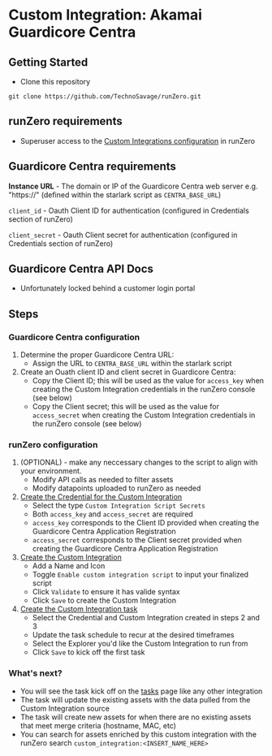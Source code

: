 # Custom Integration: Akamai Guardicore Centra

## Getting Started

- Clone this repository

```
git clone https://github.com/TechnoSavage/runZero.git
``` 

## runZero requirements

- Superuser access to the [Custom Integrations configuration](https://console.runzero.com/custom-integrations) in runZero

##  Guardicore Centra requirements

**Instance URL** - The domain or IP of the Guardicore Centra web server e.g. "https://<url of guardicore centra console>" (defined within the starlark script as `CENTRA_BASE_URL`)

`client_id` - Oauth Client ID for authentication (configured in Credentials section of runZero)

`client_secret` - Oauth Client secret for authentication (configured in Credentials section of runZero)

## Guardicore Centra API Docs

- Unfortunately locked behind a customer login portal

## Steps

### Guardicore Centra configuration

1. Determine the proper Guardicore Centra URL:
    - Assign the URL to `CENTRA_BASE_URL` within the starlark script 
2. Create an Ouath client ID and client secret in Guardicore Centra: 
    - Copy the Client ID; this will be used as the value for `access_key` when creating the Custom Integration credentials in the runZero console (see below)
    - Copy the Client secret; this will be used as the value for `access_secret` when creating the Custom Integration credentials in the runZero console (see below)

### runZero configuration

1. (OPTIONAL) - make any neccessary changes to the script to align with your environment. 
    - Modify API calls as needed to filter assets
    - Modify datapoints uploaded to runZero as needed 
2. [Create the Credential for the Custom Integration](https://console.runzero.com/credentials)
    - Select the type `Custom Integration Script Secrets`
    - Both `access_key` and `access_secret` are required
    - `access_key` corresponds to the Client ID provided when creating the Guardicore Centra Application Registration
    -  `access_secret` corresponds to the Client secret provided when creating the Guardicore Centra Application Registration
3. [Create the Custom Integration](https://console.runzero.com/custom-integrations/new)
    - Add a Name and Icon 
    - Toggle `Enable custom integration script` to input your finalized script
    - Click `Validate` to ensure it has valide syntax
    - Click `Save` to create the Custom Integration 
4. [Create the Custom Integration task](https://console.runzero.com/ingest/custom/)
    - Select the Credential and Custom Integration created in steps 2 and 3
    - Update the task schedule to recur at the desired timeframes
    - Select the Explorer you'd like the Custom Integration to run from
    - Click `Save` to kick off the first task 


### What's next?

- You will see the task kick off on the [tasks](https://console.runzero.com/tasks) page like any other integration 
- The task will update the existing assets with the data pulled from the Custom Integration source 
- The task will create new assets for when there are no existing assets that meet merge criteria (hostname, MAC, etc)
- You can search for assets enriched by this custom integration with the runZero search `custom_integration:<INSERT_NAME_HERE>`